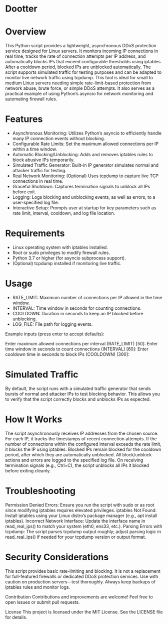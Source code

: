 # Dootter

# Overview
This Python script provides a lightweight, asynchronous DDoS protection service designed for Linux servers. It monitors incoming IP connections in real time, tracks the rate of connection attempts per IP address, and automatically blocks IPs that exceed configurable thresholds using iptables. After a cooldown period, blocked IPs are unblocked automatically. The script supports simulated traffic for testing purposes and can be adapted to monitor live network traffic using tcpdump. This tool is ideal for small to medium Linux servers needing simple rate-limit-based protection from network abuse, brute force, or simple DDoS attempts. It also serves as a practical example of using Python’s asyncio for network monitoring and automating firewall rules.

# Features
- Asynchronous Monitoring: Utilizes Python’s asyncio to efficiently handle many IP connection events without blocking.
- Configurable Rate Limits: Set the maximum allowed connections per IP within a time window.
- Automatic Blocking/Unblocking: Adds and removes iptables rules to block abusive IPs temporarily.
- Simulated Traffic Generator: Built-in IP generator simulates normal and attacker traffic for testing.
- Real Network Monitoring: (Optional) Uses tcpdump to capture live TCP connections in real time.
- Graceful Shutdown: Captures termination signals to unblock all IPs before exit.
- Logging: Logs blocking and unblocking events, as well as errors, to a user-specified log file.
- Interactive Setup: Prompts user at startup for key parameters such as rate limit, interval, cooldown, and log file location.

# Requirements
- Linux operating system with iptables installed.
- Root or sudo privileges to modify firewall rules.
- Python 3.7 or higher (for asyncio subprocess support).
- (Optional) tcpdump installed if monitoring live traffic.

# Usage
- RATE_LIMIT: Maximum number of connections per IP allowed in the time window.
- INTERVAL: Time window in seconds for counting connections.
- COOLDOWN: Duration in seconds to keep an IP blocked before unblocking.
- LOG_FILE: File path for logging events.

Example inputs (press enter to accept defaults):

Enter maximum allowed connections per interval (RATE_LIMIT) [50]: 
Enter time window in seconds to count connections (INTERVAL) [60]: 
Enter cooldown time in seconds to block IPs (COOLDOWN) [300]: 

# Simulated Traffic
By default, the script runs with a simulated traffic generator that sends bursts of normal and attacker IPs to test blocking behavior. This allows you to verify that the script correctly blocks and unblocks IPs as expected.


# How It Works
The script asynchronously receives IP addresses from the chosen source.
For each IP, it tracks the timestamps of recent connection attempts.
If the number of connections within the configured interval exceeds the rate limit, it blocks the IP using iptables.
Blocked IPs remain blocked for the cooldown period, after which they are automatically unblocked.
All block/unblock actions and errors are logged to the specified log file.
On receiving termination signals (e.g., Ctrl+C), the script unblocks all IPs it blocked before exiting cleanly.

# Troubleshooting
Permission Denied Errors: Ensure you run the script with sudo or as root since modifying iptables requires elevated privileges.
iptables Not Found: Install iptables using your Linux distro’s package manager (e.g., apt install iptables).
Incorrect Network Interface: Update the interface name in read_real_ips() to match your system (eth0, ens33, etc.).
Parsing Errors with tcpdump: The script parses tcpdump output roughly; adjust parsing logic in read_real_ips() if needed for your tcpdump version or output format.

# Security Considerations
This script provides basic rate-limiting and blocking. It is not a replacement for full-featured firewalls or dedicated DDoS protection services.
Use with caution on production servers—test thoroughly.
Always keep backups of iptables rules and monitor logs.

Contribution
Contributions and improvements are welcome! Feel free to open issues or submit pull requests.

License
This project is licensed under the MIT License. See the LICENSE file for details.

